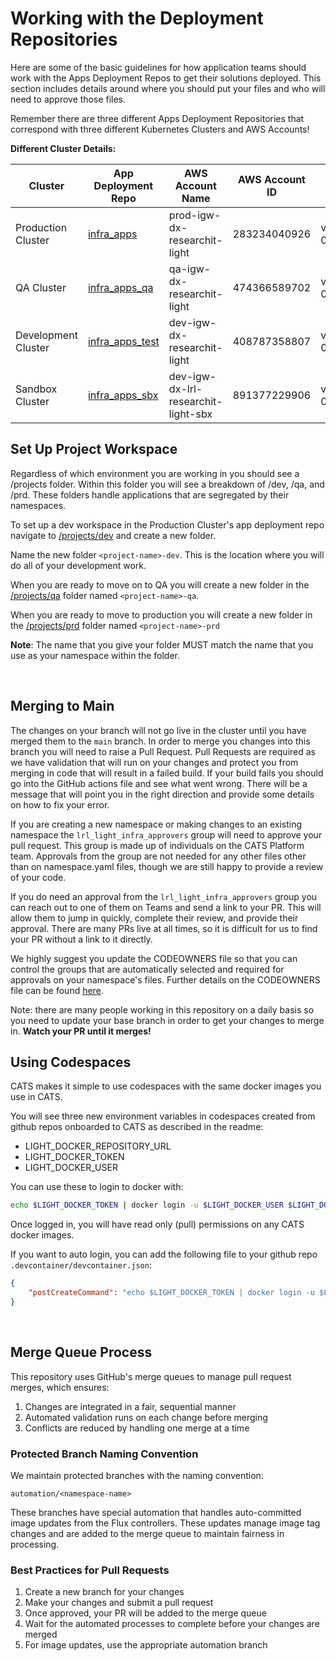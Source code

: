 
# Working with the Deployment Repositories

Here are some of the basic guidelines for how application teams should work with the Apps Deployment Repos to get their solutions deployed. This section includes details around where you should put your files and who will need to approve those files. 

Remember there are three different Apps Deployment Repositories that correspond with three different Kubernetes Clusters and AWS Accounts! 

**Different Cluster Details:**

|Cluster | App Deployment Repo | AWS Account Name | AWS Account ID |  VPCE Access |
|--------------------|--------------------------------------------------------------------------------|-------------------------------------|--------------|------------------------|
|Production Cluster  | [infra_apps](https://github.com/EliLillyCo/LRL_light_k8s_infra_apps)           | prod-igw-dx-researchit-light        | 283234040926 | vpce-03bee17f69c9802b9 |
|QA Cluster          | [infra_apps_qa](https://github.com/EliLillyCo/LRL_light_k8s_infra_apps_qa)     | qa-igw-dx-researchit-light          | 474366589702 | vpce-058757a9c034d181c |
|Development Cluster | [infra_apps_test](https://github.com/EliLillyCo/LRL_light_k8s_infra_apps_test) | dev-igw-dx-researchit-light         | 408787358807 | vpce-069388414a9f87f40 |
|Sandbox Cluster     | [infra_apps_sbx](https://github.com/EliLillyCo/LRL_light_k8s_infra_apps_sbx)   | dev-igw-dx-lrl-researchit-light-sbx | 891377229906 | vpce-069388414a9f87f40 |

## **Set Up Project Workspace**

Regardless of which environment you are working in you should see a /projects folder. Within this folder you will see a breakdown of /dev, /qa, and /prd. These folders handle applications that are segregated by their namespaces. 

To set up a dev workspace in the Production Cluster's app deployment  repo navigate to [/projects/dev](https://github.com/EliLillyCo/LRL_light_k8s_infra_apps/tree/main/projects/dev) and create a new folder. 

Name the new folder `<project-name>-dev`. This is the location where you will do all of your development work. 

When you are ready to move on to QA you will create a new folder in the [/projects/qa](https://github.com/EliLillyCo/LRL_light_k8s_infra_apps/tree/main/projects/qa) folder named `<project-name>-qa`. 

When you are ready to move to production you will create a new folder in the [/projects/prd](https://github.com/EliLillyCo/LRL_light_k8s_infra_apps/tree/main/projects/prd) folder named `<project-name>-prd`

**Note**: The name that you give your folder MUST match the name that you use as your namespace within the folder. 

<br /> 


## **Merging to Main**

The changes on your branch will not go live in the cluster until you have merged them to the `main` branch. In order to merge you changes into this branch you will need to raise a Pull Request. Pull Requests are required as we have validation that will run on your changes and protect you from merging in code that will result in a failed build. If your build fails you should go into the GitHub actions file and see what went wrong. There will be a message that will point you in the right direction and provide some details on how to fix your error. 

If you are creating a new namespace or making changes to an existing namespace the `lrl_light_infra_approvers` group will need to approve your pull request. This group is made up of individuals on the CATS Platform team. Approvals from the group are not needed for any other files other than on namespace.yaml files, though we are still happy to provide a review of your code. 

If you do need an approval from the `lrl_light_infra_approvers` group you can reach out to one of them on Teams and send a link to your PR. This will allow them to jump in quickly, complete their review, and provide their approval. There are many PRs live at all times, so it is difficult for us to find your PR without a link to it directly. 

We highly suggest you update the CODEOWNERS file so that you can control the groups that are automatically selected and required for approvals on your namespace's files. Further details on the CODEOWNERS file can be found [here](./Codeowners.md). 

Note: there are many people working in this repository on a daily basis so you need to update your base branch in order to get your changes to merge in. **Watch your PR until it merges!**

## Using Codespaces

CATS makes it simple to use codespaces with the same docker images you use in CATS.

You will see three new environment variables in codespaces created from github repos onboarded to CATS as described in the readme:

+ LIGHT_DOCKER_REPOSITORY_URL
+ LIGHT_DOCKER_TOKEN
+ LIGHT_DOCKER_USER

You can use these to login to docker with:
```bash
echo $LIGHT_DOCKER_TOKEN | docker login -u $LIGHT_DOCKER_USER $LIGHT_DOCKER_REPOSITORY_URL --password-stdin
```

Once logged in, you will have read only (pull) permissions on any CATS docker images.

If you want to auto login, you can add the following file to your github repo ```.devcontainer/devcontainer.json```:

```json
{
    "postCreateCommand": "echo $LIGHT_DOCKER_TOKEN | docker login -u $LIGHT_DOCKER_USER $LIGHT_DOCKER_REPOSITORY_URL --password-stdin",
}
```

<br /> 

## Merge Queue Process
 
 This repository uses GitHub's merge queues to manage pull request merges, which ensures:
 
 1. Changes are integrated in a fair, sequential manner
 2. Automated validation runs on each change before merging
 3. Conflicts are reduced by handling one merge at a time
 
 ### Protected Branch Naming Convention
 
 We maintain protected branches with the naming convention:
 
 ```
 automation/<namespace-name>
 ```
 
 These branches have special automation that handles auto-committed image updates from the Flux controllers. These updates manage image tag changes and are added to the merge queue to maintain fairness in processing.
 
 ### Best Practices for Pull Requests
 
 1. Create a new branch for your changes
 2. Make your changes and submit a pull request
 3. Once approved, your PR will be added to the merge queue
 4. Wait for the automated processes to complete before your changes are merged
 5. For image updates, use the appropriate automation branch